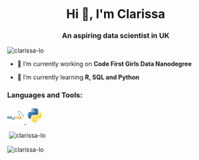 <h1 align="center">Hi 👋, I'm Clarissa</h1>
<h3 align="center">An aspiring data scientist in UK</h3>

<p align="left"> <img src="https://komarev.com/ghpvc/?username=clarissa-lo&label=Profile%20views&color=0e75b6&style=flat" alt="clarissa-lo" /> </p>

- 🔭 I’m currently working on **Code First Girls Data Nanodegree**

- 🌱 I’m currently learning **R, SQL and Python**


<h3 align="left">Languages and Tools:</h3>
<p align="left"> <a href="https://www.mysql.com/" target="_blank" rel="noreferrer"> <img src="https://raw.githubusercontent.com/devicons/devicon/master/icons/mysql/mysql-original-wordmark.svg" alt="mysql" width="40" height="40"/> </a> <a href="https://www.python.org" target="_blank" rel="noreferrer"> <img src="https://raw.githubusercontent.com/devicons/devicon/master/icons/python/python-original.svg" alt="python" width="40" height="40"/> </a> </p>

<p>&nbsp;<img align="center" src="https://github-readme-stats.vercel.app/api?username=clarissa-lo&show_icons=true&locale=en" alt="clarissa-lo" /></p>

<p><img align="center" src="https://github-readme-streak-stats.herokuapp.com/?user=clarissa-lo&" alt="clarissa-lo" /></p>
